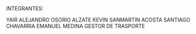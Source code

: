 INTEGRANTES:

YAIR ALEJANDRO OSORIO ALZATE
KEVIN SANMARTIN ACOSTA
SANTIAGO CHAVARRIA
EMANUEL MEDINA
GESTOR DE TRASPORTE
